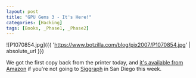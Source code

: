 ```yaml
---
layout: post
title: "GPU Gems 3 - It's Here!"
categories: [Hacking]
tags: [Books, _Phase1, _Phase2]
---
```



![P1070854.jpg]({{ 'https://www.botzilla.com/blog/pix2007/P1070854.jpg' | absolute_url }})


We got the first copy back from the printer today, and <a href="http://www.amazon.com/GPU-Gems-3-Hubert-Nguyen/dp/0321515269/ref=pd_bbs_sr_1/002-6299851-4949649?ie=UTF8&s=books&qid=1186100862&sr=8-1">it's available from Amazon</a> if you're not going to <a href="http://www.siggraph.org/s2007/">Siggraph</a> in San Diego this week.
